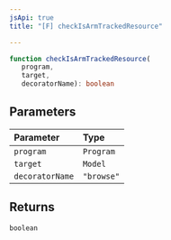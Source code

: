 ```yaml
---
jsApi: true
title: "[F] checkIsArmTrackedResource"

---
```

```ts
function checkIsArmTrackedResource(
   program, 
   target, 
   decoratorName): boolean
```

## Parameters

| Parameter | Type |
| :------ | :------ |
| `program` | `Program` |
| `target` | `Model` |
| `decoratorName` | `"browse"` |

## Returns

`boolean`

